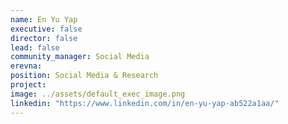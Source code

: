 ```yaml
---
name: En Yu Yap
executive: false
director: false
lead: false
community_manager: Social Media
erevna:  
position: Social Media & Research
project:  
image: ../assets/default_exec_image.png
linkedin: "https://www.linkedin.com/in/en-yu-yap-ab522a1aa/"
---
```

